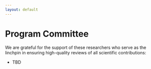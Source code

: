 ```yaml
---
layout: default
---
```


# Program Committee

We are grateful for the support of these researchers who serve as the linchpin in ensuring high-quality reviews of all scientific contributions:

- TBD